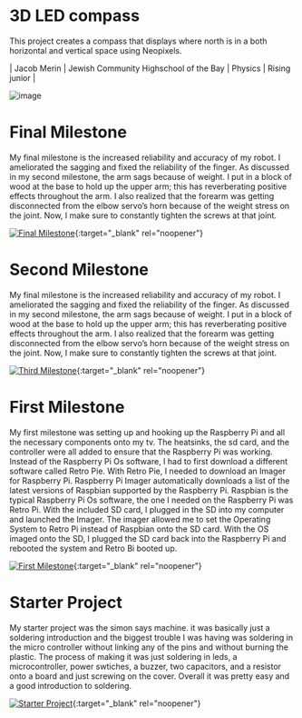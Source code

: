 ﻿# 3D LED compass 
This project creates a compass that displays where north is in a both horizontal and vertical space using Neopixels. 

| Jacob Merin | Jewish Community Highschool of the Bay | Physics | Rising junior |


![image](https://user-images.githubusercontent.com/107579653/174336529-053362b9-7f7f-4844-b4ea-8fcfc8bf6103.png)
  
# Final Milestone
My final milestone is the increased reliability and accuracy of my robot. I ameliorated the sagging and fixed the reliability of the finger. As discussed in my second milestone, the arm sags because of weight. I put in a block of wood at the base to hold up the upper arm; this has reverberating positive effects throughout the arm. I also realized that the forearm was getting disconnected from the elbow servo’s horn because of the weight stress on the joint. Now, I make sure to constantly tighten the screws at that joint. 

[![Final Milestone](https://res.cloudinary.com/marcomontalbano/image/upload/v1612573869/video_to_markdown/images/youtube--F7M7imOVGug-c05b58ac6eb4c4700831b2b3070cd403.jpg )](https://www.youtube.com/watch?v=F7M7imOVGug&feature=emb_logo "Final Milestone"){:target="_blank" rel="noopener"}

# Second Milestone
My final milestone is the increased reliability and accuracy of my robot. I ameliorated the sagging and fixed the reliability of the finger. As discussed in my second milestone, the arm sags because of weight. I put in a block of wood at the base to hold up the upper arm; this has reverberating positive effects throughout the arm. I also realized that the forearm was getting disconnected from the elbow servo’s horn because of the weight stress on the joint. Now, I make sure to constantly tighten the screws at that joint.

[![Third Milestone](https://res.cloudinary.com/marcomontalbano/image/upload/v1612574014/video_to_markdown/images/youtube--y3VAmNlER5Y-c05b58ac6eb4c4700831b2b3070cd403.jpg)](https://www.youtube.com/watch?v=y3VAmNlER5Y&feature=emb_logo "Second Milestone"){:target="_blank" rel="noopener"}
# First Milestone
  

My first milestone was setting up and hooking up the Raspberry Pi and all the necessary components onto my tv. The heatsinks, the sd card, and the controller were all added to ensure that the Raspberry Pi was working. Instead of the Raspberry Pi Os software, I had to first download a different software called Retro Pie. With Retro Pie, I needed to download an Imager for Raspberry Pi. Raspberry Pi Imager automatically downloads a list of the latest versions of Raspbian supported by the Raspberry Pi. Raspbian is the typical Raspberry Pi Os software, the one I needed on the Raspberry Pi was Retro Pi. With the included SD card, I plugged in the SD into my computer and launched the Imager. The imager allowed me to set the Operating System to Retro Pi instead of Raspbian onto the SD card. With the OS imaged onto the SD, I plugged the SD card back into the Raspberry Pi and rebooted the system and Retro Bi booted up.

[![First Milestone](https://res.cloudinary.com/marcomontalbano/image/upload/v1612574117/video_to_markdown/images/youtube--CaCazFBhYKs-c05b58ac6eb4c4700831b2b3070cd403.jpg)](https://www.youtube.com/watch?v=CaCazFBhYKs "First Milestone"){:target="_blank" rel="noopener"}
# Starter Project
My starter project was the simon says machine. it was basically just a soldering introduction and the biggest trouble I was having was soldering in the micro controller without linking any of the pins and without burning the plastic. The process of making it was just soldering in leds, a microcontroller, power swtiches, a buzzer, two capacitors, and a resistor onto a board and just screwing on the cover. Overall it was pretty easy and a good introduction to soldering.

[![Starter Project](https://res.cloudinary.com/marcomontalbano/image/upload/v1612574117/video_to_markdown/images/https://www.youtube.com/watch?v=3BKFrS9bUfo.jpg)]([[https://www.youtube.com/watch?v=3BKFrS9bUfo](https://www.youtube.com/watch?v=3BKFrS9bUfo)](https://www.youtube.com/watch?v=3BKFrS9bUfo) "Starter project"){:target="_blank" rel="noopener"}

